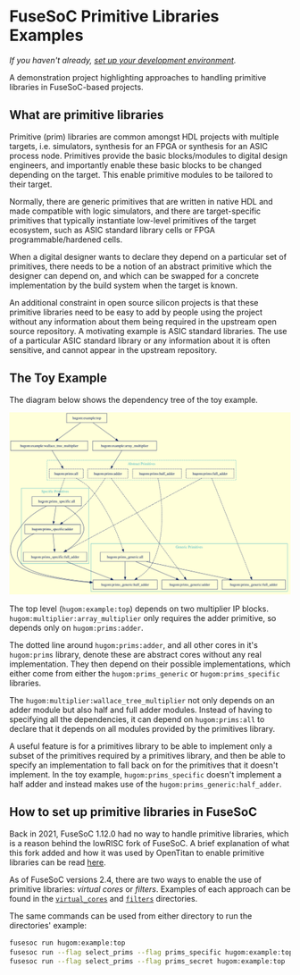 # FuseSoC Primitive Libraries Examples

*If you haven't already, [set up your development environment](../README.md#developer-environment).*

A demonstration project highlighting approaches to handling primitive libraries in FuseSoC-based projects.

## What are primitive libraries

Primitive (prim) libraries are common amongst HDL projects with multiple targets, i.e. simulators, synthesis for an FPGA or synthesis for an ASIC process node.
Primitives provide the basic blocks/modules to digital design engineers,
and importantly enable these basic blocks to be changed depending on the target.
This enable primitive modules to be tailored to their target.

Normally, there are generic primitives that are written in native HDL and made compatible with logic simulators, and there are target-specific primitives that typically instantiate low-level primitives of the target ecosystem, such as ASIC standard library cells or FPGA programmable/hardened cells.

When a digital designer wants to declare they depend on a particular set of primitives, there needs to be a notion of an abstract primitive which the designer can depend on, and which can be swapped for a concrete implementation by the build system when the target is known.

An additional constraint in open source silicon projects is that these primitive libraries need to be easy to add by people using the project without any information about them being required in the upstream open source repository.
A motivating example is ASIC standard libraries.
The use of a particular ASIC standard library or any information about it is often sensitive, and cannot appear in the upstream repository.


## The Toy Example

The diagram below shows the dependency tree of the toy example.

![A graphical representation of the toy example](doc/primitive_libraries.svg)

The top level (`hugom:example:top`) depends on two multiplier IP blocks.
`hugom:multiplier:array_multiplier` only requires the adder primitive, so depends only on `hugom:prims:adder`.

The dotted line around `hugom:prims:adder`, and all other cores in it's `hugom:prims` library,
denote these are abstract cores without any real implementation.
They then depend on their possible implementations, which either come from either the `hugom:prims_generic` or `hugom:prims_specific` libraries.

The `hugom:multiplier:wallace_tree_multiplier` not only depends on an adder module but also half and full adder modules.
Instead of having to specifying all the dependencies, it can depend on `hugom:prims:all` to declare that it depends on all modules provided by the primitives library.

A useful feature is for a primitives library to be able to implement only a subset of the primitives required by a primitives library, and then be able to specify an implementation to fall back on for the primitives that it doesn't implement.
In the toy example, `hugom:prims_specific` doesn't implement a half adder and instead makes use of the `hugom:prims_generic:half_adder`.


## How to set up primitive libraries in FuseSoC

Back in 2021, FuseSoC 1.12.0 had no way to handle primitive libraries, which is a reason behind the lowRISC fork of FuseSoC.
A brief explanation of what this fork added and how it was used by OpenTitan to enable primitive libraries can be read [here](doc/how-opentitan-handles-primitives.md).

As of FuseSoC versions 2.4, there are two ways to enable the use of primitive libraries: *virtual cores* or *filters*.
Examples of each approach can be found in the [`virtual_cores`](./virtual_cores) and [`filters`](./filters) directories.

The same commands can be used from either directory to run the directories' example:

```sh
fusesoc run hugom:example:top
fusesoc run --flag select_prims --flag prims_specific hugom:example:top
fusesoc run --flag select_prims --flag prims_secret hugom:example:top
```
